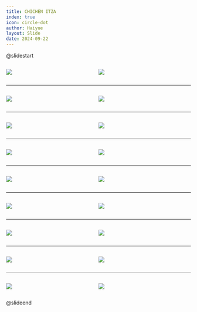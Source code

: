 ```yaml
---
title: CHICHEN ITZA
index: true
icon: circle-dot
author: Haiyue
layout: Slide
date: 2024-09-22
---
```

 
@slidestart

<div style="display:flex">
<div style="flex:1">

![](https://raw.githubusercontent.com/yclord/reading/refs/heads/master/english/Level-U/CHICHEN%20ITZA/001.webp)
</div>
<div style="flex:1">

![](https://raw.githubusercontent.com/yclord/reading/refs/heads/master/english/Level-U/CHICHEN%20ITZA/002.webp)
</div>
</div>

---

<div style="display:flex">
<div style="flex:1">

![](https://raw.githubusercontent.com/yclord/reading/refs/heads/master/english/Level-U/CHICHEN%20ITZA/003.webp)
</div>
<div style="flex:1">

![](https://raw.githubusercontent.com/yclord/reading/refs/heads/master/english/Level-U/CHICHEN%20ITZA/004.webp)
</div>
</div>

---

<div style="display:flex">
<div style="flex:1">

![](https://raw.githubusercontent.com/yclord/reading/refs/heads/master/english/Level-U/CHICHEN%20ITZA/005.webp)
</div>
<div style="flex:1">

![](https://raw.githubusercontent.com/yclord/reading/refs/heads/master/english/Level-U/CHICHEN%20ITZA/006.webp)
</div>
</div>

---

<div style="display:flex">
<div style="flex:1">

![](https://raw.githubusercontent.com/yclord/reading/refs/heads/master/english/Level-U/CHICHEN%20ITZA/007.webp)
</div>
<div style="flex:1">

![](https://raw.githubusercontent.com/yclord/reading/refs/heads/master/english/Level-U/CHICHEN%20ITZA/008.webp)
</div>
</div>

---

<div style="display:flex">
<div style="flex:1">

![](https://raw.githubusercontent.com/yclord/reading/refs/heads/master/english/Level-U/CHICHEN%20ITZA/009.webp)
</div>
<div style="flex:1">

![](https://raw.githubusercontent.com/yclord/reading/refs/heads/master/english/Level-U/CHICHEN%20ITZA/010.webp)
</div>
</div>

---

<div style="display:flex">
<div style="flex:1">

![](https://raw.githubusercontent.com/yclord/reading/refs/heads/master/english/Level-U/CHICHEN%20ITZA/011.webp)
</div>
<div style="flex:1">

![](https://raw.githubusercontent.com/yclord/reading/refs/heads/master/english/Level-U/CHICHEN%20ITZA/012.webp)
</div>
</div>

---

<div style="display:flex">
<div style="flex:1">

![](https://raw.githubusercontent.com/yclord/reading/refs/heads/master/english/Level-U/CHICHEN%20ITZA/013.webp)
</div>
<div style="flex:1">

![](https://raw.githubusercontent.com/yclord/reading/refs/heads/master/english/Level-U/CHICHEN%20ITZA/014.webp)
</div>
</div>

---

<div style="display:flex">
<div style="flex:1">

![](https://raw.githubusercontent.com/yclord/reading/refs/heads/master/english/Level-U/CHICHEN%20ITZA/015.webp)
</div>
<div style="flex:1">

![](https://raw.githubusercontent.com/yclord/reading/refs/heads/master/english/Level-U/CHICHEN%20ITZA/016.webp)
</div>
</div>

---

<div style="display:flex">
<div style="flex:1">

![](https://raw.githubusercontent.com/yclord/reading/refs/heads/master/english/Level-U/CHICHEN%20ITZA/017.webp)
</div>
<div style="flex:1">

![](https://raw.githubusercontent.com/yclord/reading/refs/heads/master/english/Level-U/CHICHEN%20ITZA/018.webp)
</div>
</div>

@slideend